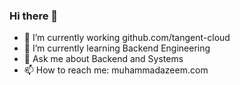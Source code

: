 ### Hi there 👋

- 🔭 I’m currently working github.com/tangent-cloud
- 🌱 I’m currently learning Backend Engineering
- 💬 Ask me about Backend and Systems 
- 📫 How to reach me: muhammadazeem.com

<!--
**hmuhammadazeem/hmuhammadazeem** is a ✨ _special_ ✨ repository because its `README.md` (this file) appears on your GitHub profile.

Here are some ideas to get you started:

- 🔭 I’m currently working on ...
- 🌱 I’m currently learning ...
- 👯 I’m looking to collaborate on ...
- 🤔 I’m looking for help with ...
- 💬 Ask me about ...
- 📫 How to reach me: ...
- 😄 Pronouns: ...
- ⚡ Fun fact: ...
-->
